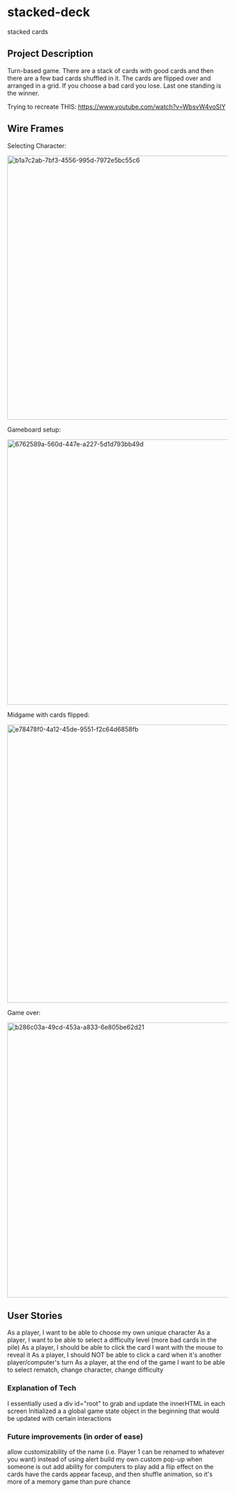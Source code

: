 # stacked-deck
stacked cards

## Project Description
Turn-based game. There are a stack of cards with good cards and then there are a few bad cards shuffled in it. The cards are flipped over and arranged in a grid. If you choose a bad card you lose. Last one standing is the winner. 

Trying to recreate THIS: https://www.youtube.com/watch?v=WbsvW4voSIY

## Wire Frames

Selecting Character:

<img width="602" alt="b1a7c2ab-7bf3-4556-995d-7972e5bc55c6" src="https://user-images.githubusercontent.com/19939597/180606940-15526ec9-e31b-43a5-a52c-70d20624fd32.png">

Gameboard setup: 

<img width="605" alt="6762589a-560d-447e-a227-5d1d793bb49d" src="https://user-images.githubusercontent.com/19939597/180606951-f5b6f258-5956-45a8-b3d3-8079f9324533.png">

Midgame with cards flipped:

<img width="634" alt="e78478f0-4a12-45de-9551-f2c64d6858fb" src="https://user-images.githubusercontent.com/19939597/180606961-7c162df1-0ef3-4860-828e-3c67da8fe61d.png">

Game over:

<img width="627" alt="b286c03a-49cd-453a-a833-6e805be62d21" src="https://user-images.githubusercontent.com/19939597/180606982-f7d1c4ac-9dea-41bf-a7e8-29a69800751d.png">


## User Stories

As a player, I want to be able to choose my own unique character
As a player, I want to be able to select a difficulty level (more bad cards in the pile)
As a player, I should be able to click the card I want with the mouse to reveal it
As a player, I should NOT be able to click a card when it's another player/computer's turn
As a player, at the end of the game I want to be able to select rematch, change character, change difficulty



### Explanation of Tech
I essentially used a div id="root" to grab and update the innerHTML in each screen
Initialized a a global game state object in the beginning that would be updated with certain interactions

### Future improvements (in order of ease)
allow customizability of the name (i.e. Player 1 can be renamed to whatever you want)
instead of using alert build my own custom pop-up when someone is out
add ability for computers to play
add a flip effect on the cards
have the cards appear faceup, and then shuffle animation, so it's more of a memory game than pure chance

